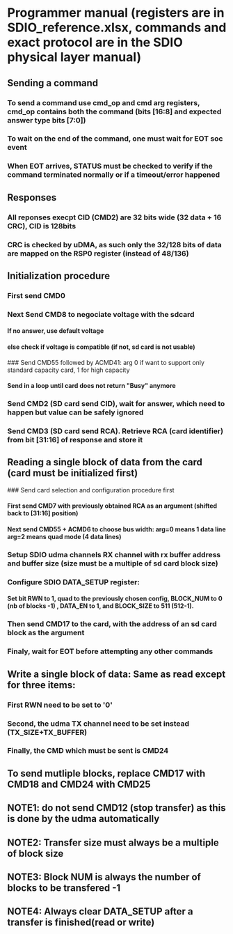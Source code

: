 # Programmer manual (registers are in SDIO_reference.xlsx, commands and exact protocol are in the SDIO physical layer manual)

## Sending a command
### To send a command use cmd_op and cmd arg registers, cmd_op contains both the command (bits [16:8] and expected answer type bits [7:0])
### To wait on the end of the command, one must wait for EOT soc event
### When EOT arrives, STATUS must be checked to verify if the command terminated normally or if a timeout/error happened

## Responses
### All reponses execpt CID (CMD2) are 32 bits wide (32 data + 16 CRC), CID is 128bits
### CRC is checked by uDMA, as such only the 32/128 bits of data are mapped on the RSP0 register (instead of 48/136)

## Initialization procedure
### First send CMD0
### Next Send CMD8 to negociate voltage with the sdcard
#### If no answer, use default voltage
#### else check if voltage is compatible (if not, sd card is not usable)
### Send CMD55 followed by ACMD41: arg 0 if want to support only standard capacity card, 1 for high capacity
#### Send in a loop until card does not return "Busy" anymore
### Send CMD2 (SD card send CID), wait for answer, which need to happen but value can be safely ignored
### Send CMD3 (SD card send RCA). Retrieve RCA (card identifier) from bit [31:16] of response and store it

## Reading a single block of data from the card (card must be initialized first)
### Send card selection and configuration procedure first 
#### First send CMD7 with previously obtained RCA as an argument (shifted back to [31:16] position)
#### Next send CMD55 + ACMD6 to choose bus width: arg=0 means 1 data line arg=2 means quad mode (4 data lines)
### Setup SDIO udma channels RX channel with rx buffer address and buffer size (size must be a multiple of sd card block size)
### Configure SDIO DATA_SETUP register: 
#### Set bit RWN to 1, quad to the previously chosen config, BLOCK_NUM to 0 (nb of blocks -1) , DATA_EN to 1, and BLOCK_SIZE to 511 (512-1).
### Then send CMD17 to the card, with the address of an sd card block as the argument
### Finaly, wait for EOT before attempting any other commands

## Write a single block of data: Same as read except for three items:
### First RWN need to be set to '0'
### Second, the udma TX channel need to be set instead (TX_SIZE+TX_BUFFER)
### Finally, the CMD which must be sent is CMD24

## To send mutliple blocks, replace CMD17 with CMD18 and CMD24 with CMD25

## NOTE1: do not send CMD12 (stop transfer) as this is done by the udma automatically
## NOTE2: Transfer size must always be a multiple of block size
## NOTE3: Block NUM is always the number of blocks to be transfered -1
## NOTE4: Always clear DATA_SETUP after a transfer is finished(read or write)
